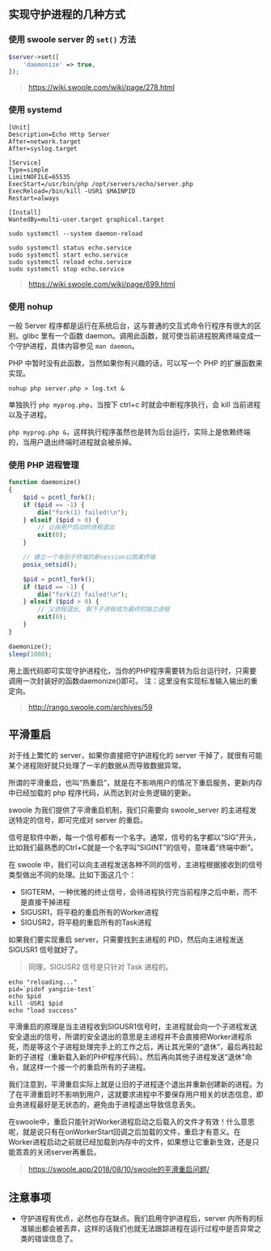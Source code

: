 <!-- toc -->

## 实现守护进程的几种方式

### 使用 swoole server 的 `set()` 方法

``` php
$server->set([
    'daemonize' => true, 
]);
```

> https://wiki.swoole.com/wiki/page/278.html

### 使用 systemd

```
[Unit]
Description=Echo Http Server
After=network.target
After=syslog.target

[Service]
Type=simple
LimitNOFILE=65535
ExecStart=/usr/bin/php /opt/servers/echo/server.php
ExecReload=/bin/kill -USR1 $MAINPID
Restart=always

[Install]
WantedBy=multi-user.target graphical.target
```

``` shell
sudo systemctl --system daemon-reload

sudo systemctl status echo.service
sudo systemctl start echo.service
sudo systemctl reload echo.service
sudo systemctl stop echo.service
```

> https://wiki.swoole.com/wiki/page/699.html

### 使用 nohup

一般 Server 程序都是运行在系统后台，这与普通的交互式命令行程序有很大的区别。glibc 里有一个函数 daemon。调用此函数，就可使当前进程脱离终端变成一个守护进程，具体内容参见 `man daemon`。

PHP 中暂时没有此函数，当然如果你有兴趣的话，可以写一个 PHP 的扩展函数来实现。

```
nohup php server.php > log.txt &
```

单独执行 `php myprog.php`，当按下 ctrl+c 时就会中断程序执行，会 kill 当前进程以及子进程。

`php myprog.php &`，这样执行程序虽然也是转为后台运行，实际上是依赖终端的，当用户退出终端时进程就会被杀掉。

### 使用 PHP 进程管理

``` php
function daemonize()
{
    $pid = pcntl_fork();
    if ($pid == -1) {
        die("fork(1) failed!\n");
    } elseif ($pid > 0) {
        // 让由用户启动的进程退出
        exit(0);
    }

    // 建立一个有别于终端的新session以脱离终端
    posix_setsid();

    $pid = pcntl_fork();
    if ($pid == -1) {
        die("fork(2) failed!\n");
    } elseif ($pid > 0) {
        // 父进程退出, 剩下子进程成为最终的独立进程
        exit(0);
    }
}

daemonize();
sleep(1000);
```

用上面代码即可实现守护进程化，当你的PHP程序需要转为后台运行时，只需要调用一次封装好的函数daemonize()即可。
注：这里没有实现标准输入输出的重定向。

> http://rango.swoole.com/archives/59


## 平滑重启

对于线上繁忙的 server，如果你直接把守护进程化的 server 干掉了，就很有可能某个进程刚好就只处理了一半的数据从而导致数据异常。

所谓的平滑重启，也叫“热重启”，就是在不影响用户的情况下重启服务，更新内存中已经加载的 php 程序代码，从而达到对业务逻辑的更新。

swoole 为我们提供了平滑重启机制，我们只需要向 swoole_server 的主进程发送特定的信号，即可完成对 server 的重启。

信号是软件中断，每一个信号都有一个名字。通常，信号的名字都以“SIG”开头，比如我们最熟悉的Ctrl+C就是一个名字叫“SIGINT”的信号，意味着“终端中断”。

在 swoole 中，我们可以向主进程发送各种不同的信号，主进程根据接收到的信号类型做出不同的处理。比如下面这几个：

- SIGTERM，一种优雅的终止信号，会待进程执行完当前程序之后中断，而不是直接干掉进程
- SIGUSR1，将平稳的重启所有的Worker进程
- SIGUSR2，将平稳的重启所有的Task进程

如果我们要实现重启 server，只需要找到主进程的 PID，然后向主进程发送 SIGUSR1 信号就好了。

> 同理，SIGUSR2 信号是只针对 Task 进程的。

``` shell
echo "reloading..."
pid=`pidof yangzie-test`
echo $pid
kill -USR1 $pid
echo "load success"
```

平滑重启的原理是当主进程收到SIGUSR1信号时，主进程就会向一个子进程发送安全退出的信号，所谓的安全退出的意思是主进程并不会直接把Worker进程杀死，而是等这个子进程处理完手上的工作之后，再让其光荣的“退休”，最后再拉起新的子进程（重新载入新的PHP程序代码）。然后再向其他子进程发送“退休”命令，就这样一个接一个的重启所有的子进程。

我们注意到，平滑重启实际上就是让旧的子进程逐个退出并重新创建新的进程。为了在平滑重启时不影响到用户，这就要求进程中不要保存用户相关的状态信息，即业务进程最好是无状态的，避免由于进程退出导致信息丢失。

在swoole中，重启只能针对Worker进程启动之后载入的文件才有效！什么意思呢，就是说只有在onWorkerStart回调之后加载的文件，重启才有意义。在Worker进程启动之前就已经加载到内存中的文件，如果想让它重新生效，还是只能乖乖的关闭server再重启。

> https://swoole.app/2018/08/10/swoole的平滑重启问题/

## 注意事项 

- 守护进程有优点，必然也存在缺点。我们启用守护进程后，server 内所有的标准输出都会被丢弃，这样的话我们也就无法跟踪进程在运行过程中是否异常之类的错误信息了。
